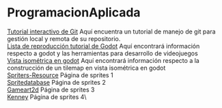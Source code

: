 # ProgramacionAplicada
[Tutorial interactivo de Git](https://learngitbranching.js.org/?locale=es_ES) Aquí encuentra un tutorial de manejo de git para gestión local y remota de su repositorio.\
[Lista de reproducción tutorial de Godot](https://youtube.com/playlist?list=PLxw4Pmjew9pwN0zkfv40DSr4Vf72giPcm) Aquí encontrará información respecto a godot y las herramientas para desarrollo de videojuegos\
[Vista isométrica en godot](https://www.youtube.com/watch?v=SteMRdOYrds) Aquí encontrará información respecto a la construcción de un tilemap en vista isométrica en godot\
[Spriters-Resource](https://www.spriters-resource.com/) Página de sprites 1\
[Spritedatabase](https://spritedatabase.net/) Página de sprites 2\
[Gameart2d](https://www.gameart2d.com/) Página de sprites 3\
[Kenney](https://www.kenney.nl/) Página de sprites 4\
